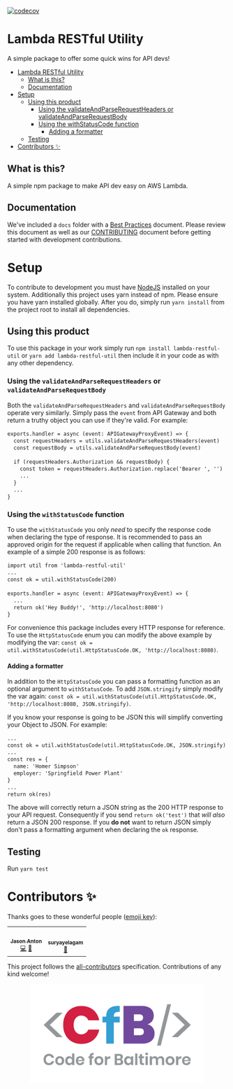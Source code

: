 [![codecov](https://codecov.io/gh/CodeForBaltimore/lambda-restful-util/branch/master/graph/badge.svg?token=287I7OIYA5)](https://codecov.io/gh/CodeForBaltimore/lambda-restful-util)

# Lambda RESTful Utility
A simple package to offer some quick wins for API devs!  

<!-- TOC -->

- [Lambda RESTful Utility](#lambda-restful-utility)
  - [What is this?](#what-is-this)
  - [Documentation](#documentation)
- [Setup](#setup)
  - [Using this product](#using-this-product)
    - [Using the validateAndParseRequestHeaders or validateAndParseRequestBody](#using-the-validateandparserequestheaders-or-validateandparserequestbody)
    - [Using the withStatusCode function](#using-the-withstatuscode-function)
      - [Adding a formatter](#adding-a-formatter)
  - [Testing](#testing)
- [Contributors ✨](#contributors-)

<!-- /TOC -->

## What is this? 

A simple npm package to make API dev easy on AWS Lambda.

## Documentation

We've included a `docs` folder with a [Best Practices](/docs/Best_Practices.md) document. Please review this document as well as our [CONTRIBUTING](./CONTRIBUTING.md) document before getting started with development contributions.

# Setup

To contribute to development you must have [NodeJS](https://nodejs.dev/) installed on your system.
Additionally this project uses yarn instead of npm. Please ensure you have yarn installed globally. After you do, simply run `yarn install` from the project root to install all dependencies. 

## Using this product

To use this package in your work simply run `npm install lambda-restful-util` or `yarn add lambda-restful-util` then include it in your code as with any other dependency. 

### Using the `validateAndParseRequestHeaders` or `validateAndParseRequestBody`

Both the `validateAndParseRequestHeaders` and `validateAndParseRequestBody` operate very similarly. Simply pass the `event` from API Gateway and both return a truthy object you can use if they're valid. For example:

```
exports.handler = async (event: APIGatewayProxyEvent) => {
  const requestHeaders = utils.validateAndParseRequestHeaders(event)
  const requestBody = utils.validateAndParseRequestBody(event)

  if (requestHeaders.Authorization && requestBody) {
    const token = requestHeaders.Authorization.replace('Bearer ', '')
    ...
  }
  ...
}
```

### Using the `withStatusCode` function

To use the `withStatusCode` you only _need_ to specify the response code when declaring the type of response. It is recommended to pass an approved origin for the request if applicable when calling that function. An example of a simple 200 response is as follows:

```
import util from 'lambda-restful-util'
...
const ok = util.withStatusCode(200)

exports.handler = async (event: APIGatewayProxyEvent) => {
  ...
  return ok('Hey Buddy!', 'http://localhost:8080')
}
```

For convenience this package includes every HTTP response for reference. To use the `HttpStatusCode` enum you can modify the above example by modifying the var: `const ok = util.withStatusCode(util.HttpStatusCode.OK, 'http://localhost:8080)`.

#### Adding a formatter

In addition to the `HttpStatusCode` you can pass a formatting function as an optional argument to `withStatusCode`. To add `JSON.stringify` simply modify the var again: `const ok = util.withStatusCode(util.HttpStatusCode.OK, 'http://localhost:8080, JSON.stringify)`.

If you know your response is going to be JSON this will simplify converting your Object to JSON. For example:

```
...
const ok = util.withStatusCode(util.HttpStatusCode.OK, JSON.stringify)
...
const res = {
  name: 'Homer Simpson'
  employer: 'Springfield Power Plant'
}
...
return ok(res)
```

The above will correctly return a JSON string as the 200 HTTP response to your API request. Consequently if you send `return ok('test')` that _will also_ return a JSON 200 response. If you **do not** want to return JSON simply don't pass a formatting argument when declaring the `ok` response.

## Testing

Run `yarn test`

# Contributors ✨

Thanks goes to these wonderful people ([emoji key](https://allcontributors.org/docs/en/emoji-key)):
<!-- ALL-CONTRIBUTORS-LIST:START - Do not remove or modify this section -->
<!-- prettier-ignore-start -->
<!-- markdownlint-disable -->
<table>
  <tr>
    <td align="center"><a href="http://www.jasonanton.com/"><img src="https://avatars.githubusercontent.com/u/6391564?v=4?s=100" width="100px;" alt=""/><br /><sub><b>Jason Anton</b></sub></a><br /><a href="https://github.com/CodeForBaltimore/lambda-restful-util/commits?author=revjtanton" title="Code">💻</a> <a href="https://github.com/CodeForBaltimore/lambda-restful-util/commits?author=revjtanton" title="Documentation">📖</a></td>
    <td align="center"><a href="https://github.com/suryayelagam"><img src="https://avatars.githubusercontent.com/u/17008332?v=4?s=100" width="100px;" alt=""/><br /><sub><b>suryayelagam</b></sub></a><br /><a href="https://github.com/CodeForBaltimore/lambda-restful-util/pulls?q=is%3Apr+reviewed-by%3Asuryayelagam" title="Reviewed Pull Requests">👀</a></td>
  </tr>
</table> 

<!-- markdownlint-restore -->
<!-- prettier-ignore-end -->

<!-- ALL-CONTRIBUTORS-LIST:END -->

This project follows the [all-contributors](https://github.com/all-contributors/all-contributors) specification. Contributions of any kind welcome!

<p align="center">
    <img src="docs/img/CfB.png" width="400">
</p>
